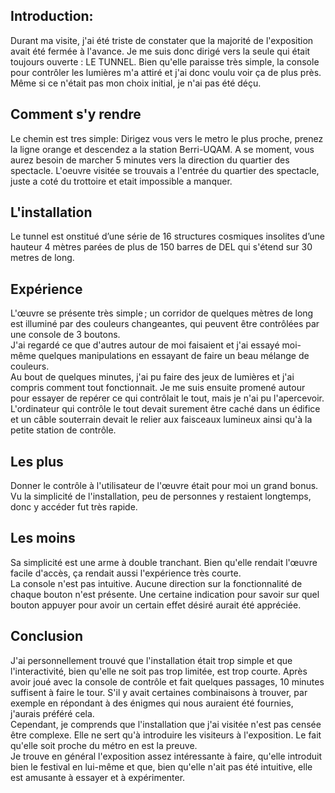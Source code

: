 ## Introduction: <br>

Durant ma visite, j'ai été triste de constater que la majorité de l'exposition avait été fermée à l'avance. Je me suis donc dirigé vers la seule qui était toujours ouverte : LE TUNNEL. Bien qu'elle paraisse très simple, la console pour contrôler les lumières m'a attiré et j'ai donc voulu voir ça de plus près. Même si ce n'était pas mon choix initial, je n'ai pas été déçu. <br>

## Comment s'y rendre

Le chemin est tres simple: Dirigez vous vers le metro le plus proche, prenez la ligne orange et descendez a la station Berri-UQAM. A se moment, vous aurez besoin de marcher 5 minutes vers la direction du quartier des spectacle. L'oeuvre visitée se trouvais a l'entrée du quartier des spectacle, juste a coté du trottoire et etait impossible a manquer. 


## L'installation

Le tunnel est onstitué d’une série de 16 structures cosmiques insolites d’une hauteur 4 mètres parées de plus de 150 barres de DEL qui s'étend sur 30 metres de long.  <br>


## Expérience

L'œuvre se présente très simple ; un corridor de quelques mètres de long est illuminé par des couleurs changeantes, qui peuvent être contrôlées par une console de 3 boutons. <br>
J'ai regardé ce que d'autres autour de moi faisaient et j'ai essayé moi-même quelques manipulations en essayant de faire un beau mélange de couleurs. <br>
Au bout de quelques minutes, j'ai pu faire des jeux de lumières et j'ai compris comment tout fonctionnait. Je me suis ensuite promené autour pour essayer de repérer ce qui contrôlait le tout, mais je n'ai pu l'apercevoir. L'ordinateur qui contrôle le tout devait surement être caché dans un édifice et un câble souterrain devait le relier aux faisceaux lumineux ainsi qu'à la petite station de contrôle. <br>

## Les plus

Donner le contrôle à l'utilisateur de l'œuvre était pour moi un grand bonus. <br>
Vu la simplicité de l'installation, peu de personnes y restaient longtemps, donc y accéder fut très rapide. <br>

## Les moins
Sa simplicité est une arme à double tranchant. Bien qu'elle rendait l'œuvre facile d'accès, ça rendait aussi l'expérience très courte. <br>
La console n'est pas intuitive. Aucune direction sur la fonctionnalité de chaque bouton n'est présente. Une certaine indication pour savoir sur quel bouton appuyer pour avoir un certain effet désiré aurait été appréciée. <br>

## Conclusion

J'ai personnellement trouvé que l'installation était trop simple et que l'interactivité, bien qu'elle ne soit pas trop limitée, est trop courte. Après avoir joué avec la console de contrôle et fait quelques passages, 10 minutes suffisent à faire le tour. S'il y avait certaines combinaisons à trouver, par exemple en répondant à des énigmes qui nous auraient été fournies, j'aurais préféré cela. <br>
Cependant, je comprends que l'installation que j'ai visitée n'est pas censée être complexe. Elle ne sert qu'à introduire les visiteurs à l'exposition. Le fait qu'elle soit proche du métro en est la preuve. <br>
Je trouve en général l'exposition assez intéressante à faire, qu'elle introduit bien le festival en lui-même et que, bien qu'elle n'ait pas été intuitive, elle est amusante à essayer et à expérimenter. 

